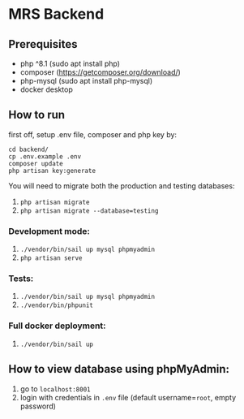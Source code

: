 # MRS Backend


## Prerequisites
- php ^8.1 (sudo apt install php)
- composer   (https://getcomposer.org/download/)
- php-mysql (sudo apt install php-mysql)
- docker desktop

## How to run
first off, setup .env file, composer and php key by:
```
cd backend/
cp .env.example .env
composer update
php artisan key:generate
```

You will need to migrate both the production and testing databases:
1. `php artisan migrate`
2. `php artisan migrate --database=testing`

### Development mode:
1. `./vendor/bin/sail up mysql phpmyadmin`
2. `php artisan serve`

### Tests:
1. `./vendor/bin/sail up mysql phpmyadmin`
2. `./vendor/bin/phpunit`

### Full docker deployment:
1. `./vendor/bin/sail up`

## How to view database using phpMyAdmin:
1. go to `localhost:8001`
2. login with credentials in `.env` file (default username=`root`, empty password)